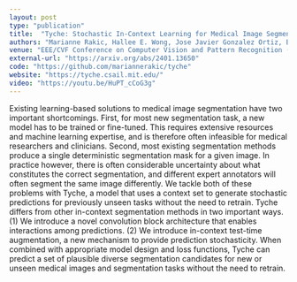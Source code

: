 ```yaml
---
layout: post
type: "publication"
title:  "Tyche: Stochastic In-Context Learning for Medical Image Segmentation"
authors: "Marianne Rakic, Hallee E. Wong, Jose Javier Gonzalez Ortiz, Beth Cimini, John Guttag, Adrian V. Dalca"
venue: "EEE/CVF Conference on Computer Vision and Pattern Recognition (CVPR) 2024"
external-url: "https://arxiv.org/abs/2401.13650"
code: "https://github.com/mariannerakic/tyche"
website: "https://tyche.csail.mit.edu/"
video: "https://youtu.be/HuPT_cCoG3g"
---
```


Existing learning-based solutions to medical image segmentation have two important shortcomings. First, for most new segmentation task, a new model has to be trained or fine-tuned. This requires extensive resources and machine learning expertise, and is therefore often infeasible for medical researchers and clinicians. Second, most existing segmentation methods produce a single deterministic segmentation mask for a given image. In practice however, there is often considerable uncertainty about what constitutes the correct segmentation, and different expert annotators will often segment the same image differently. We tackle both of these problems with Tyche, a model that uses a context set to generate stochastic predictions for previously unseen tasks without the need to retrain. Tyche differs from other in-context segmentation methods in two important ways. (1) We introduce a novel convolution block architecture that enables interactions among predictions. (2) We introduce in-context test-time augmentation, a new mechanism to provide prediction stochasticity. When combined with appropriate model design and loss functions, Tyche can predict a set of plausible diverse segmentation candidates for new or unseen medical images and segmentation tasks without the need to retrain.